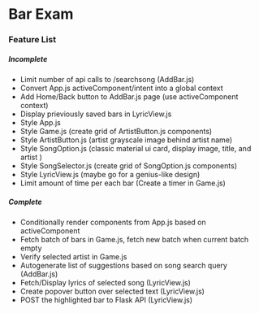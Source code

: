 # Bar Exam

### Feature List
##### Incomplete
* Limit number of api calls to /searchsong (AddBar.js)
* Convert App.js activeComponent/intent into a global context
* Add Home/Back button to AddBar.js page (use activeComponent context) 
* Display prieviously saved bars in LyricView.js
* Style App.js
* Style Game.js (create grid of ArtistButton.js components)
* Style ArtistButton.js (artist grayscale image behind artist name)
* Style SongOption.js (classic material ui card, display image, title, and artist )
* Style SongSelector.js (create grid of SongOption.js components)
* Style LyricView.js (maybe go for a genius-like design)
* Limit amount of time per each bar (Create a timer in Game.js)
##### Complete
* Conditionally render components from App.js based on activeComponent
* Fetch batch of bars in Game.js, fetch new batch when current batch empty
* Verify selected artist in Game.js
* Autogenerate list of suggestions based on song search query (AddBar.js)
* Fetch/Display lyrics of selected song (LyricView.js)
* Create popover button over selected text (LyricView.js)
* POST the highlighted bar to Flask API (LyricView.js)